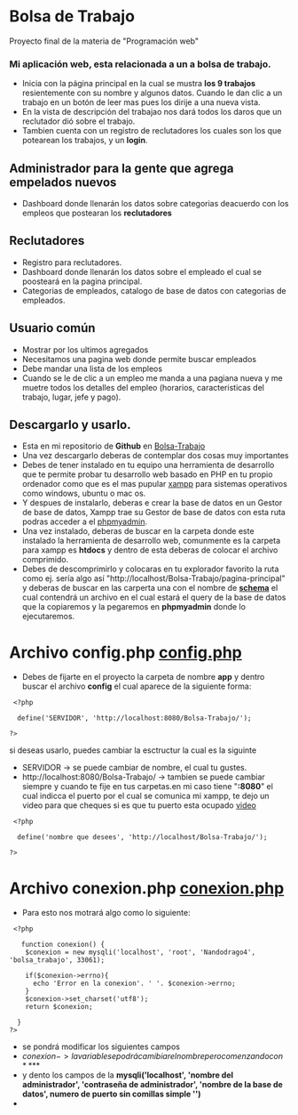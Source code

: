 # Bolsa de Trabajo
 Proyecto final de la materia de "Programación web"
 ### Mi aplicación web, esta relacionada a un a bolsa de trabajo. 

  * Inicia con la página principal en la cual se mustra **los 9 trabajos** resientemente con su nombre y algunos datos. Cuando le dan clic a un trabajo en un botón de leer mas pues los     dirije a una nueva vista.
  * En la vista de descripción del trabajao nos dará todos los daros que un reclutador dió sobre el trabajo.
  * Tambien cuenta con un registro de reclutadores los cuales son los que potearean los trabajos, y un **login**.

## Administrador para la gente que agrega empelados nuevos
* Dashboard donde llenarán los datos sobre categorias deacuerdo con los empleos que postearan los **reclutadores**

## Reclutadores
* Registro para reclutadores.
* Dashboard donde llenarán los datos sobre el empleado el cual se poosteará en la pagina principal.
* Categorias de empleados, catalogo de base de datos con categorias de empleados.

## Usuario común
* Mostrar por los ultimos agregados
* Necesitamos una pagina web donde permite buscar empleados
* Debe mandar una lista de los empleos
* Cuando se le de clic a un empleo me manda a una pagiana nueva y me muetre todos los detalles del empleo (horarios, caracteristicas del trabajo,  lugar, jefe y pago).

## Descargarlo y usarlo.
* Esta en mi repositorio de **Github** en [Bolsa-Trabajo](https://github.com/Ferpeke/Bolsa-Trabajo/)
* Una vez descargarlo deberas de contemplar dos cosas muy importantes 
* Debes de tener instalado en tu equipo una herramienta de desarrollo que te permite probar tu desarrollo web basado en PHP en tu propio ordenador como que es el mas pupular [xampp](https://www.apachefriends.org/es/index.html) para sistemas operativos como windows, ubuntu o mac os. 
* Y despues de instalarlo, deberas e crear la base de datos en un Gestor de base de datos, Xampp trae su Gestor de base de datos con esta ruta podras acceder a el [phpmyadmin](http://localhost/phpmyadmin/).
* Una vez instalado, deberas de buscar en la carpeta donde este instalado la herramienta de desarrollo web, comunmente es la carpeta para xampp es **htdocs** y dentro de esta deberas de colocar el archivo comprimido.
* Debes de descomprimirlo y colocaras en tu explorador favorito la ruta como ej. sería algo así "http://localhost/Bolsa-Trabajo/pagina-principal" y deberas de buscar en las carperta una con el nombre de [**schema**](https://github.com/Ferpeke/Bolsa-Trabajo/tree/main/schema) el cual contendrá un archivo en el cual estará el query de la base de datos que la copiaremos y la pegaremos en **phpmyadmin** donde lo ejecutaremos.

# Archivo config.php [config.php](https://github.com/Ferpeke/Bolsa-Trabajo/blob/main/app/config.php)

* Debes de fijarte en el proyecto la carpeta de nombre **app** y dentro buscar el archivo **config** el cual aparece de la siguiente forma:
```
 <?php
  
  define('SERVIDOR', 'http://localhost:8080/Bolsa-Trabajo/');
  
?>

```
si deseas usarlo, puedes cambiar la esctructur la cual es la siguinte
* SERVIDOR -> se puede cambiar  de nombre, el cual tu gustes.
* http://localhost:8080/Bolsa-Trabajo/ -> tambien se puede cambiar siempre y cuando te fije en tus carpetas.en mi caso tiene "**:8080**" el cual indicca el puerto por el cual se comunica mi xampp, te dejo un video para que cheques si es que tu puerto esta ocupado [video](https://www.youtube.com/watch?v=2y9_Gx4nsfA)

```
 <?php
  
  define('nombre que desees', 'http://localhost/Bolsa-Trabajo/');
  
?>

```
# Archivo conexion.php [conexion.php](https://github.com/Ferpeke/Bolsa-Trabajo/blob/main/app/conexion.php)

* Para esto nos motrará algo como lo siguiente:
```
 <?php
  
   function conexion() {
    $conexion = new mysqli('localhost', 'root', 'Nandodrago4', 'bolsa_trabajo', 33061);

    if($conexion->errno){
      echo 'Error en la conexion'. ' '. $conexion->errno;
    } 
    $conexion->set_charset('utf8');
    return $conexion;
    
  }
?>

```
* se pondrá modificar los siguientes campos 
* $conexion -> la variable se podrá camibiar el nombre pero comenzando con **$** 
* y dento los campos de la **mysqli('localhost', 'nombre del administrador', 'contraseña de administrador', 'nombre de la base de datos', numero de puerto sin comillas simple '')**
* 
